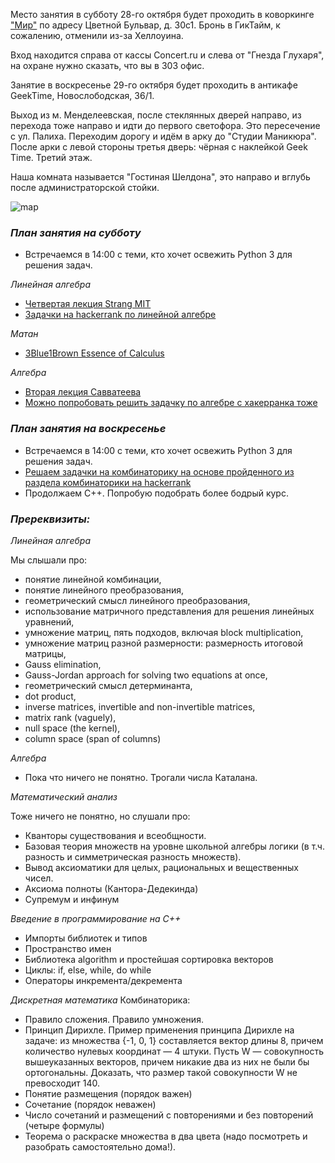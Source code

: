 Место занятия в субботу 28-го октября будет проходить в коворкинге  ["Мир"](http://mirmir.ru/#rec3762083) по адресу Цветной Бульвар, д. 30с1. Бронь в ГикТайм, к сожалению, отменили из-за Хеллоуина. 
 
Вход находится справа от кассы Concert.ru и слева от "Гнезда Глухаря", на охране нужно сказать, что вы в 303 офис.

Занятие в воскресенье 29-го октября будет проходить в антикафе GeekTime, Новослободская, 36/1.

Выход из м. Менделеевская, после стеклянных дверей направо, из перехода тоже направо и идти до первого светофора. Это пересечение с ул. Палиха. Переходим дорогу и идём в арку до "Студии Маникюра". После арки с левой стороны третья дверь: чёрная с наклейкой Geek Time. Третий этаж.

Наша комната называется "Гостиная Шелдона", это направо и вглубь после администраторской стойки.

![map](https://pp.userapi.com/c622517/v622517522/4ccf2/HijHNyPsegI.jpg)

### *План занятия на субботу*
- Встречаемся в 14:00 с теми, кто хочет освежить Python 3 для решения задач.

_Линейная алгебра_
- [Четвертая лекция Strang MIT](https://www.youtube.com/watch?v=MsIvs_6vC38)
- [Задачки на hackerrank по линейной алгебре](https://www.hackerrank.com/domains/mathematics/linear-algebra-foundations)

_Матан_
- [3Blue1Brown Essence of Calculus](https://www.youtube.com/playlist?list=PLZHQObOWTQDMsr9K-rj53DwVRMYO3t5Yr)

_Алгебра_
- [Вторая лекция Савватеева](https://www.youtube.com/watch?v=CC-6K7g8AtI)
- [Можно попробовать решить задачку по алгебре с хакерранка тоже](https://www.hackerrank.com/domains/mathematics/algebra?filters=difficulty%3Aeasy)

### *План занятия на воскресенье*

- Встречаемся в 14:00 с теми, кто хочет освежить Python 3 для решения задач.
- [Решаем задачки на комбинаторику на основе пройденного из раздела комбинаторики на hackerrank](https://www.hackerrank.com/domains/mathematics/combinatorics)
- Продолжаем С++. Попробую подобрать более бодрый курс.

### *Пререквизиты:*

_Линейная алгебра_

Мы слышали про:
- понятие линейной комбинации,
- понятие линейного преобразования,
- геометрический смысл линейного преобразования,
- использование матричного представления для решения линейных уравнений, 
- умножение матриц, пять подходов, включая block multiplication,
- умножение матриц разной размерности: размерность итоговой матрицы,
- Gauss elimination,
- Gauss-Jordan approach for solving two equations at once,
- геометрический смысл детерминанта,
- dot product,
- inverse matrices, invertible and non-invertible matrices,
- matrix rank (vaguely),
- null space (the kernel),
- column space (span of columns)

_Алгебра_

- Пока что ничего не понятно. Трогали числа Каталана.

_Математический анализ_

Тоже ничего не понятно, но слушали про:
- Кванторы существования и всеобщности.
- Базовая теория множеств на уровне школьной алгебры логики (в т.ч. разность и симметрическая разность множеств).
- Вывод аксиоматики для целых, рациональных и вещественных чисел.
- Аксиома полноты (Кантора-Дедекинда)
- Супремум и инфинум

_Введение в программирование на С++_

- Импорты библиотек и типов
- Пространство имен
- Библиотека algorithm и простейшая сортировка векторов
- Циклы: if, else, while, do while
- Операторы инкремента/декремента

_Дискретная математика_
Комбинаторика:
- Правило сложения. Правило умножения.
- Принцип Дирихле. Пример применения принципа Дирихле на задаче: из множества {-1, 0, 1} составляется вектор длины 8, причем количество нулевых координат — 4 штуки. Пусть W — совокупность вышеуказанных векторов, причем никакие два из них не были бы ортогональны. Доказать, что размер такой совокупности W не превосходит 140. 
- Понятие размещения (порядок важен)
- Сочетание (порядок неважен)
- Число сочетаний и размещений с повторениями и без повторений (четыре формулы)
- Теорема о раскраске множества в два цвета (надо посмотреть и разобрать самостоятельно дома!). 
